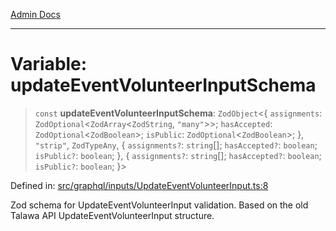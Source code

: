 [Admin Docs](/)

***

# Variable: updateEventVolunteerInputSchema

> `const` **updateEventVolunteerInputSchema**: `ZodObject`\<\{ `assignments`: `ZodOptional`\<`ZodArray`\<`ZodString`, `"many"`\>\>; `hasAccepted`: `ZodOptional`\<`ZodBoolean`\>; `isPublic`: `ZodOptional`\<`ZodBoolean`\>; \}, `"strip"`, `ZodTypeAny`, \{ `assignments?`: `string`[]; `hasAccepted?`: `boolean`; `isPublic?`: `boolean`; \}, \{ `assignments?`: `string`[]; `hasAccepted?`: `boolean`; `isPublic?`: `boolean`; \}\>

Defined in: [src/graphql/inputs/UpdateEventVolunteerInput.ts:8](https://github.com/Sourya07/talawa-api/blob/3df16fa5fb47e8947dc575f048aef648ae9ebcf8/src/graphql/inputs/UpdateEventVolunteerInput.ts#L8)

Zod schema for UpdateEventVolunteerInput validation.
Based on the old Talawa API UpdateEventVolunteerInput structure.
